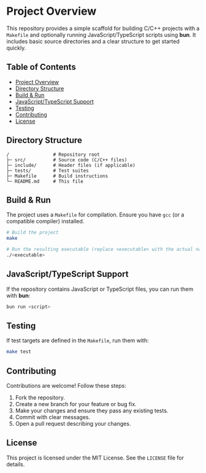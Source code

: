 # Project Overview

This repository provides a simple scaffold for building C/C++ projects with a `Makefile` and optionally running JavaScript/TypeScript scripts using **bun**. It includes basic source directories and a clear structure to get started quickly.

## Table of Contents

- [Project Overview](#project-overview)
- [Directory Structure](#directory-structure)
- [Build & Run](#build--run)
- [JavaScript/TypeScript Support](#javascripttypescript-support)
- [Testing](#testing)
- [Contributing](#contributing)
- [License](#license)

## Directory Structure

```
/                # Repository root
├─ src/          # Source code (C/C++ files)
├─ include/      # Header files (if applicable)
├─ tests/        # Test suites
├─ Makefile      # Build instructions
└─ README.md     # This file
```

## Build & Run

The project uses a `Makefile` for compilation. Ensure you have `gcc` (or a compatible compiler) installed.

```sh
# Build the project
make

# Run the resulting executable (replace <executable> with the actual name)
./<executable>
```

## JavaScript/TypeScript Support

If the repository contains JavaScript or TypeScript files, you can run them with **bun**:

```sh
bun run <script>
```

## Testing

If test targets are defined in the `Makefile`, run them with:

```sh
make test
```

## Contributing

Contributions are welcome! Follow these steps:

1. Fork the repository.
2. Create a new branch for your feature or bug fix.
3. Make your changes and ensure they pass any existing tests.
4. Commit with clear messages.
5. Open a pull request describing your changes.

## License

This project is licensed under the MIT License. See the `LICENSE` file for details.
